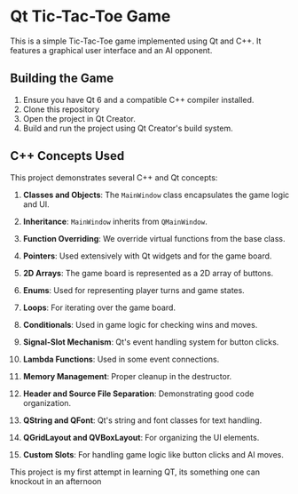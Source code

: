 # Qt Tic-Tac-Toe Game

This is a simple Tic-Tac-Toe game implemented using Qt and C++. It features a graphical user interface and an AI opponent.

## Building the Game

1. Ensure you have Qt 6 and a compatible C++ compiler installed.
2. Clone this repository
3. Open the project in Qt Creator.
4. Build and run the project using Qt Creator's build system.

## C++ Concepts Used

This project demonstrates several C++ and Qt concepts:

1. **Classes and Objects**: The `MainWindow` class encapsulates the game logic and UI.

2. **Inheritance**: `MainWindow` inherits from `QMainWindow`.

3. **Function Overriding**: We override virtual functions from the base class.

4. **Pointers**: Used extensively with Qt widgets and for the game board.

5. **2D Arrays**: The game board is represented as a 2D array of buttons.

6. **Enums**: Used for representing player turns and game states.

7. **Loops**: For iterating over the game board.

8. **Conditionals**: Used in game logic for checking wins and moves.

9. **Signal-Slot Mechanism**: Qt's event handling system for button clicks.

10. **Lambda Functions**: Used in some event connections.

11. **Memory Management**: Proper cleanup in the destructor.

12. **Header and Source File Separation**: Demonstrating good code organization.

13. **QString and QFont**: Qt's string and font classes for text handling.

14. **QGridLayout and QVBoxLayout**: For organizing the UI elements.

15. **Custom Slots**: For handling game logic like button clicks and AI moves.

This project is my first attempt in learning QT, its something one can knockout in an afternoon
